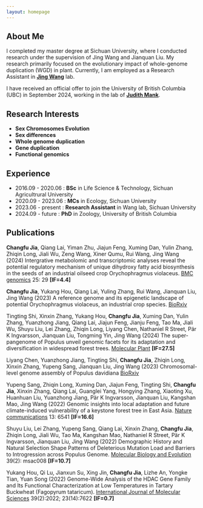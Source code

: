 ```yaml
---
layout: homepage
---
```


## About Me

I completed my master degree at Sichuan University, where I conducted research under the supervision of Jing Wang and Jianquan Liu. My research primarily focused on the evolutionary impact of whole-genome duplication (WGD) in plant. Currently, I am employed as a Research Assistant in <a href="https://jingwanglab.org/" target="_black">**Jing Wang**</a> lab.

I have received an official offer to join the University of British Columbia (UBC) in September 2024, working in the lab of <a href="https://www.zoology.ubc.ca/mank-lab/" target="_black">**Judith Mank**</a>.

## Research Interests
- **Sex Chromosomes Evolution**
- **Sex differences** 
- **Whole genome duplication** 
- **Gene duplication** 
- **Functional genomics** 

## Experience
- 2016.09 - 2020.06 : **BSc** in Life Science & Technology, Sichuan Agricultrural University
- 2020.09 - 2023.06 : **MCs** in Ecology, Sichuan University
- 2023.06 - present : **Research Assistant** in Wang lab, Sichuan University
- 2024.09 - future : **PhD** in Zoology, University of British Columbia

## Publications

**Changfu Jia**, Qiang Lai, Yiman Zhu, Jiajun Feng, Xuming Dan, Yulin Zhang, Zhiqin Long, Jiali Wu, Zeng Wang, Xiner Qumu, Rui Wang, Jing Wang (2024) Intergrative metabolomic and transcriptomic analyses reveal the potential regulatory mechanism of unique dihydroxy fatty acid biosynthesis in the seeds of an industrial oilseed crop Orychophragmus violaceus. <a href="https://doi.org/10.1186/s12864-023-09906-0" target="_black">BMC genomics</a> 25: 29 **[IF=4.4]** 

**Changfu Jia**, Yukang Hou, Qiang Lai, Yuling Zhang, Rui Wang, Jianquan Liu, Jing Wang (2023) A reference genome and its epigenetic landscape of potential Orychophragmus violaceus, an industrial crop species. <a href="https://www.biorxiv.org/content/10.1101/2023.09.21.558835v1.abstract" target="_black">BioRxiv</a>

Tingting Shi, Xinxin Zhang, Yukang Hou, **Changfu Jia**, Xuming Dan, Yulin Zhang, Yuanzhong Jiang, Qiang Lai, Jiajun Feng, Jianju Feng, Tao Ma, Jiali Wu, Shuyu Liu, Lei Zhang, Zhiqin Long, Liyang Chen, Nathaniel R Street, Pär K Ingvarsson, Jianquan Liu, Tongming Yin, Jing Wang (2024) The super-pangenome of Populus unveil genomic facets for its adaptation and diversification in widespread forest trees. <a href="https://doi.org/10.1016/j.molp.2024.03.009" target="_black">Molecular Plant</a> **[IF=27.5]** 

Liyang Chen, Yuanzhong Jiang, Tingting Shi, **Changfu Jia**, Zhiqin Long, Xinxin Zhang, Yupeng Sang, Jianquan Liu, Jing Wang (2023) Chromosomal-level genome assembly of Populus davidiana <a href="https://doi.org/10.1101/2023.07.11.548481" target="_black">BioRxiv</a>

Yupeng Sang, Zhiqin Long, Xuming Dan, Jiajun Feng, Tingting Shi, **Changfu Jia**, Xinxin Zhang, Qiang Lai, Guanglei Yang, Hongying Zhang, Xiaoting Xu, Huanhuan Liu, Yuanzhong Jiang, Pär K Ingvarsson, Jianquan Liu, Kangshan Mao, Jing Wang (2022) Genomic insights into local adaptation and future climate-induced vulnerability of a keystone forest tree in East Asia. <a href="https://www.nature.com/articles/s41467-022-34206-8#citeas" target="_black">Nature communications</a> 13: 6541 **[IF=16.6]**

Shuyu Liu, Lei Zhang, Yupeng Sang, Qiang Lai, Xinxin Zhang, **Changfu Jia**, Zhiqin Long, Jiali Wu, Tao Ma, Kangshan Mao, Nathaniel R Street, Pär K Ingvarsson, Jianquan Liu, Jing Wang (2022) Demographic History and Natural Selection Shape Patterns of Deleterious Mutation Load and Barriers to Introgression across Populus Genome. <a href="https://doi.org/10.1093/molbev/msac008" target="_black">Molecular Biology and Evolution</a> 39(2): msac008 **[IF=10.7]**

Yukang Hou, Qi Lu, Jianxun Su, Xing Jin, **Changfu Jia**, Lizhe An, Yongke Tian, Yuan Song (2022) Genome-Wide Analysis of the HDAC Gene Family and Its Functional Characterization at Low Temperatures in Tartary Buckwheat (Fagopyrum tataricum). <a href="https://doi.org/10.3390/ijms23147622" target="_black">International Journal of Molecular Sciences</a> 39(2):2022; 23(14):7622 **[IF=0.7]**

